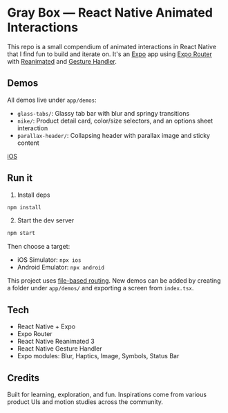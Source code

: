 # Gray Box — React Native Animated Interactions

This repo is a small compendium of animated interactions in React Native that I find fun to build and iterate on. It's an [Expo](https://expo.dev) app using [Expo Router](https://docs.expo.dev/router/) with [Reanimated](https://docs.swmansion.com/react-native-reanimated/) and [Gesture Handler](https://docs.swmansion.com/react-native-gesture-handler/).

## Demos

All demos live under `app/demos`:

- `glass-tabs/`: Glassy tab bar with blur and springy transitions
- `nike/`: Product detail card, color/size selectors, and an options sheet interaction
- `parallax-header/`: Collapsing header with parallax image and sticky content

[iOS](https://github.com/user-attachments/assets/36637503-00c1-4440-a2b6-93ec2664fc10)

## Run it

1. Install deps

```bash
npm install
```

2. Start the dev server

```bash
npm start
```

Then choose a target:

- iOS Simulator: `npx ios`
- Android Emulator: `npx android`

This project uses [file-based routing](https://docs.expo.dev/router/introduction). New demos can be added by creating a folder under `app/demos/` and exporting a screen from `index.tsx`.

## Tech

- React Native + Expo
- Expo Router
- React Native Reanimated 3
- React Native Gesture Handler
- Expo modules: Blur, Haptics, Image, Symbols, Status Bar

## Credits

Built for learning, exploration, and fun. Inspirations come from various product UIs and motion studies across the community.
